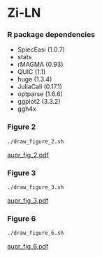 # Zi-LN


### R package dependencies

* SpiecEasi (1.0.7)
* stats
* rMAGMA (0.93)
* QUIC (1.1)
* huge (1.3.4)
* JuliaCall (0.17.1)
* optparse (1.6.6)
* ggplot2 (3.3.2)
* ggh4x


### Figure 2

```bash
./draw_figure_2.sh
```

[aupr_fig_2.pdf](aupr_fig_2.pdf)

### Figure 3


```bash
./draw_figure_3.sh
```

[aupr_fig_3.pdf](https://github.com/vincentprost/Zi-LN/blob/master/aupr_fig_3.pdf)

### Figure 6

```bash
./draw_figure_6.sh
```

[aupr_fig_6.pdf](https://github.com/vincentprost/Zi-LN/blob/master/aupr_fig_6.pdf)


